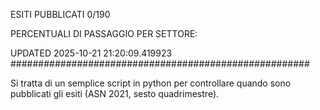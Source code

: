 ESITI PUBBLICATI 0/190 

PERCENTUALI DI PASSAGGIO PER SETTORE:

UPDATED 2025-10-21 21:20:09.419923
###################################################### 

Si tratta di un semplice script in python per controllare quando sono pubblicati gli esiti (ASN 2021, sesto quadrimestre).

